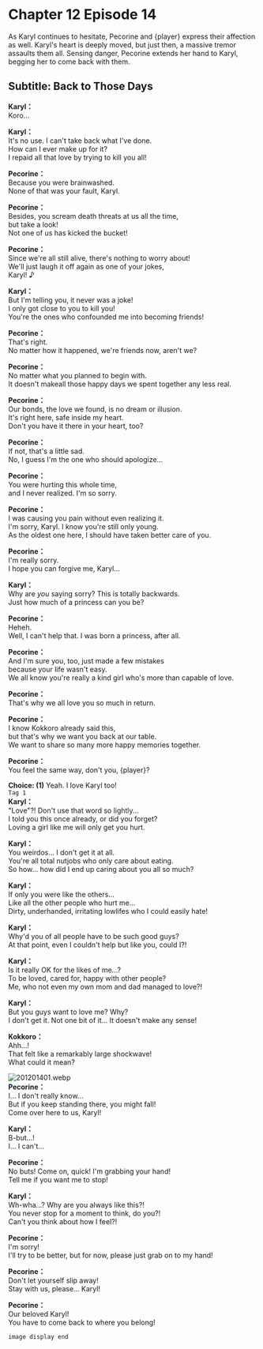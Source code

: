 # Chapter 12 Episode 14
As Karyl continues to hesitate, Pecorine and {player} express their affection as well. Karyl's heart is deeply moved, but just then, a massive tremor assaults them all. Sensing danger, Pecorine extends her hand to Karyl, begging her to come back with them.
  
## Subtitle: Back to Those Days
  
**Karyl：**  
Koro...  
  
**Karyl：**  
It's no use. I can't take back what I've done.  
How can I ever make up for it?  
I repaid all that love by trying to kill you all!  
  
**Pecorine：**  
Because you were brainwashed.  
None of that was your fault, Karyl.  
  
**Pecorine：**  
Besides, you scream death threats at us all the time,  
 but take a look!  
Not one of us has kicked the bucket!  
  
**Pecorine：**  
Since we're all still alive, there's nothing to worry about!  
We'll just laugh it off again as one of your jokes,  
 Karyl! ♪  
  
**Karyl：**  
But I'm telling you, it never was a joke!  
I only got close to you to kill you!  
You're the ones who confounded me into becoming friends!  
  
**Pecorine：**  
That's right.  
No matter how it happened, we're friends now, aren't we?  
  
**Pecorine：**  
No matter what you planned to begin with.  
It doesn't makeall those happy days we spent together any less real.  
  
**Pecorine：**  
Our bonds, the love we found, is no dream or illusion.  
It's right here, safe inside my heart.  
Don't you have it there in your heart, too?  
  
**Pecorine：**  
If not, that's a little sad.  
No, I guess I'm the one who should apologize...  
  
**Pecorine：**  
You were hurting this whole time,  
and I never realized. I'm so sorry.  
  
**Pecorine：**  
I was causing you pain without even realizing it.  
I'm sorry, Karyl. I know you're still only young.  
As the oldest one here, I should have taken better care of you.  
  
**Pecorine：**  
I'm really sorry.  
I hope you can forgive me, Karyl...  
  
**Karyl：**  
Why are *you* saying sorry? This is totally backwards.  
Just how much of a princess can you be?  
  
**Pecorine：**  
Heheh.  
Well, I can't help that. I was born a princess, after all.  
  
**Pecorine：**  
And I'm sure you, too, just made a few mistakes  
because your life wasn't easy.  
We all know you're really a kind girl who's more than capable of love.  
  
**Pecorine：**  
That's why we all love you so much in return.  
  
**Pecorine：**  
I know Kokkoro already said this,  
but that's why we want you back at our table.  
We want to share so many more happy memories together.  
  
**Pecorine：**  
You feel the same way, don't you, {player}?  
  
**Choice: (1)**  Yeah. I love Karyl too!  
`Tag 1`  
**Karyl：**  
\"Love\"?! Don't use that word so lightly...  
I told you this once already, or did you forget?  
Loving a girl like me will only get you hurt.  
  
**Karyl：**  
You weirdos... I don't get it at all.  
You're all total nutjobs who only care about eating.  
So how... how did I end up caring about you all so much?  
  
**Karyl：**  
If only you were like the others...  
Like all the other people who hurt me...  
Dirty, underhanded, irritating lowlifes who I could easily hate!  
  
**Karyl：**  
Why'd you of all people have to be such good guys?  
At that point, even I couldn't help but like you, could I?!  
  
**Karyl：**  
Is it really OK for the likes of me...?  
To be loved, cared for, happy with other people?  
Me, who not even my own mom and dad managed to love?!  
  
**Karyl：**  
But you guys want to love me? Why?  
I don't get it. Not one bit of it... It doesn't make any sense!  
  
**Kokkoro：**  
Ahh...!  
That felt like a remarkably large shockwave!  
What could it mean?  
  
![201201401.webp](https://redive.estertion.win/card/story/201201401.webp)  
**Pecorine：**  
I... I don't really know...  
But if you keep standing there, you might fall!  
Come over here to us, Karyl!  
  
**Karyl：**  
B-but...!  
I... I can't...  
  
**Pecorine：**  
No buts! Come on, quick! I'm grabbing your hand!  
Tell me if you want me to stop!  
  
**Karyl：**  
Wh-wha...? Why are you always like this?!  
You never stop for a moment to think, do you?!  
Can't you think about how I feel?!  
  
**Pecorine：**  
I'm sorry!  
I'll try to be better, but for now, please just grab on to my hand!  
  
**Pecorine：**  
Don't let yourself slip away!  
Stay with us, please... Karyl!  
  
**Pecorine：**  
Our beloved Karyl!  
You have to come back to where you belong!  
  
`image display end`  
